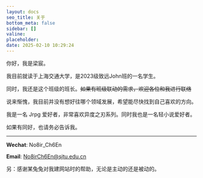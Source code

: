 ```yaml
---
layout: docs
seo_title: 关于
bottom_meta: false
sidebar: []
valine:
placeholder: 
date: 2025-02-10 10:29:24
---
```

你好，我是梁宸。

我目前就读于上海交通大学，是2023级致远John班的一名学生。

同时，我还是这个班级的班长。~~如果有班级联动的需求，欢迎各位和我进行联络~~

说来惭愧，我目前并没有想好往哪个领域发展，希望能尽快找到自己喜欢的方向。

我是一名 Jrpg 爱好者，非常喜欢异度之刃系列。同时我也是一名轻小说爱好者。

如果有同好，也请务必告诉我。

---

**Wechat**: No8ir_Ch6En

**Email**: <No8irCh6En@sjtu.edu.cn>

另：感谢某兔兔对我建网站时的帮助，无论是主动的还是被动的。
